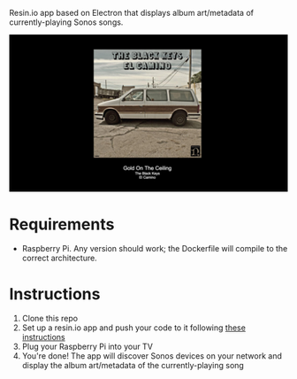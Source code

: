 Resin.io app based on Electron that displays album art/metadata of currently-playing Sonos songs.
 
![screenShot.jpg](img/screenShot.jpg)
 
# Requirements

* Raspberry Pi. Any version should work; the Dockerfile will compile to the correct architecture.
 
# Instructions

1. Clone this repo
2. Set up a resin.io app and push your code to it following [these instructions]((https://docs.resin.io/raspberrypi3/nodejs/getting-started/))
3. Plug your Raspberry Pi into your TV
4. You're done! The app will discover Sonos devices on your network and display the album art/metadata of the currently-playing song
